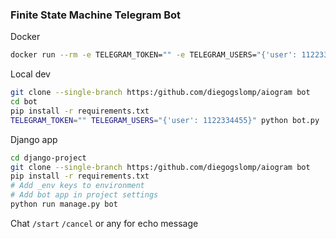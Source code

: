 ### Finite State Machine Telegram Bot

Docker
````sh
docker run --rm -e TELEGRAM_TOKEN="" -e TELEGRAM_USERS="{'user': 1122334455}" diegogslomp/aiogram
````
Local dev
```sh
git clone --single-branch https:/github.com/diegogslomp/aiogram bot
cd bot
pip install -r requirements.txt
TELEGRAM_TOKEN="" TELEGRAM_USERS="{'user': 1122334455}" python bot.py
```

Django app
```sh
cd django-project
git clone --single-branch https:/github.com/diegogslomp/aiogram bot
pip install -r requirements.txt
# Add _env keys to environment
# Add bot app in project settings
python run manage.py bot
```
Chat `/start` `/cancel` or any for echo message
